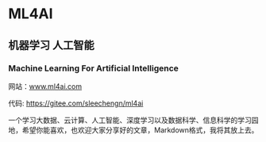 #  ML4AI

## 机器学习 人工智能

### Machine Learning For Artificial Intelligence

网站：www.ml4ai.com

代码: https://gitee.com/sleechengn/ml4ai

一个学习大数据、云计算、人工智能、深度学习以及数据科学、信息科学的学习园地，希望你能喜欢，也欢迎大家分享好的文章，Markdown格式，我将其放上去。

